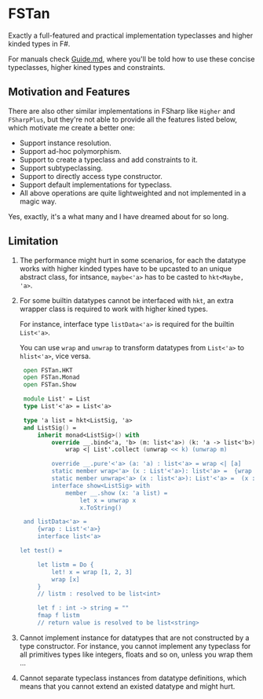 # FSTan

Exactly a full-featured and practical implementation typeclasses and higher kinded types in F#.

For manuals check [Guide.md](https://github.com/thautwarm/FSTan/blob/master/Guide.md), where you'll be told how to use these concise typeclasses, higher kined types and constraints.



## Motivation and Features

There are also other similar implementations in FSharp like `Higher` and `FSharpPlus`, but they're not able to provide all the features listed below, which motivate me create a better one:

- Support instance resolution.
- Support ad-hoc polymorphism.
- Support to create a typeclass and add constraints to it.
- Support subtypeclassing.
- Support to directly access type constructor.
- Support default implementations for typeclass.
- All above operations are quite lightweighted and not implemented in a magic way.

Yes, exactly, it's a what many and I have dreamed about for so long.


## Limitation

1. The performance might hurt in some scenarios, for each the datatype works with
higher kinded types have to be upcasted to an unique abstract class, for intsance,
`maybe<'a>` has to be casted to `hkt<Maybe, 'a>`.

2. For some builtin datatypes cannot be interfaced with `hkt`, an extra wrapper class is
required to work with higher kined types.

    For instance, interface type `listData<'a>` is required for the builtin `List<'a>`.

    You can use `wrap` and `unwrap` to transform datatypes from `List<'a>` to `hlist<'a>`, vice versa.

   ```FSharp
    open FSTan.HKT
    open FSTan.Monad
    open FSTan.Show

    module List' = List
    type List'<'a> = List<'a>

    type 'a list = hkt<ListSig, 'a>
    and ListSig() =
        inherit monad<ListSig>() with
            override __.bind<'a, 'b> (m: list<'a>) (k: 'a -> list<'b>) =
                wrap <| List'.collect (unwrap << k) (unwrap m)

            override __.pure'<'a> (a: 'a) : list<'a> = wrap <| [a]
            static member wrap<'a> (x : List'<'a>): list<'a> =  {wrap = x} :> _
            static member unwrap<'a> (x : list<'a>): List'<'a> =  (x :?> _).wrap
            interface show<ListSig> with
                member __.show (x: 'a list) =
                    let x = unwrap x
                    x.ToString()

    and listData<'a> =
        {wrap : List'<'a>}
        interface list<'a>

   let test() =

        let listm = Do {
            let! x = wrap [1, 2, 3]
            wrap [x]
        }
        // listm : resolved to be list<int>

        let f : int -> string = ""
        fmap f listm
        // return value is resolved to be list<string>
   ```
3. Cannot implement instance for datatypes that are not constructed by a type constructor.
For instance, you cannot implement any typeclass for all primitives types like integers, floats and so on, unless you wrap them ...

4. Cannot separate typeclass instances from datatype definitions, which means that you cannot extend an existed datatype and might hurt.